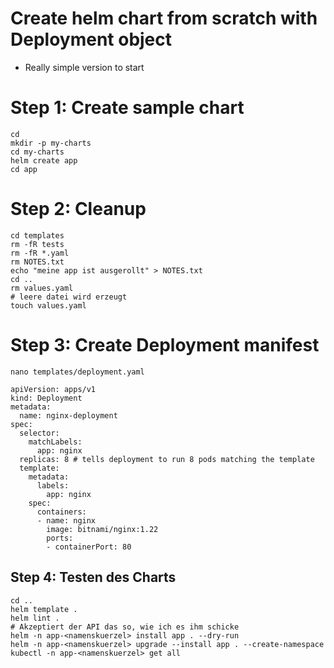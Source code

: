 # Create helm chart from scratch with Deployment object 

  * Really simple version to start 

# Step 1: Create sample chart 

```
cd
mkdir -p my-charts
cd my-charts
helm create app 
cd app
```

# Step 2: Cleanup 

```
cd templates
rm -fR tests
rm -fR *.yaml
rm NOTES.txt
echo "meine app ist ausgerollt" > NOTES.txt
cd ..
rm values.yaml
# leere datei wird erzeugt 
touch values.yaml 
```

# Step 3: Create Deployment manifest 

```
nano templates/deployment.yaml
```

```
apiVersion: apps/v1
kind: Deployment
metadata:
  name: nginx-deployment
spec:
  selector:
    matchLabels:
      app: nginx
  replicas: 8 # tells deployment to run 8 pods matching the template
  template:
    metadata:
      labels:
        app: nginx
    spec:
      containers:
      - name: nginx
        image: bitnami/nginx:1.22
        ports:
        - containerPort: 80
```        

## Step 4: Testen des Charts 

```
cd ..
helm template .
helm lint .
# Akzeptiert der API das so, wie ich es ihm schicke 
helm -n app-<namenskuerzel> install app . --dry-run  
helm -n app-<namenskuerzel> upgrade --install app . --create-namespace
kubectl -n app-<namenskuerzel> get all 
```


